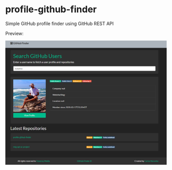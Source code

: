 # profile-github-finder
Simple GitHub profile finder using GitHub REST API

Preview: 

![alt text](https://github.com/kubalino/profile-github-finder/blob/master/resources/pscreen.PNG?raw=true)


